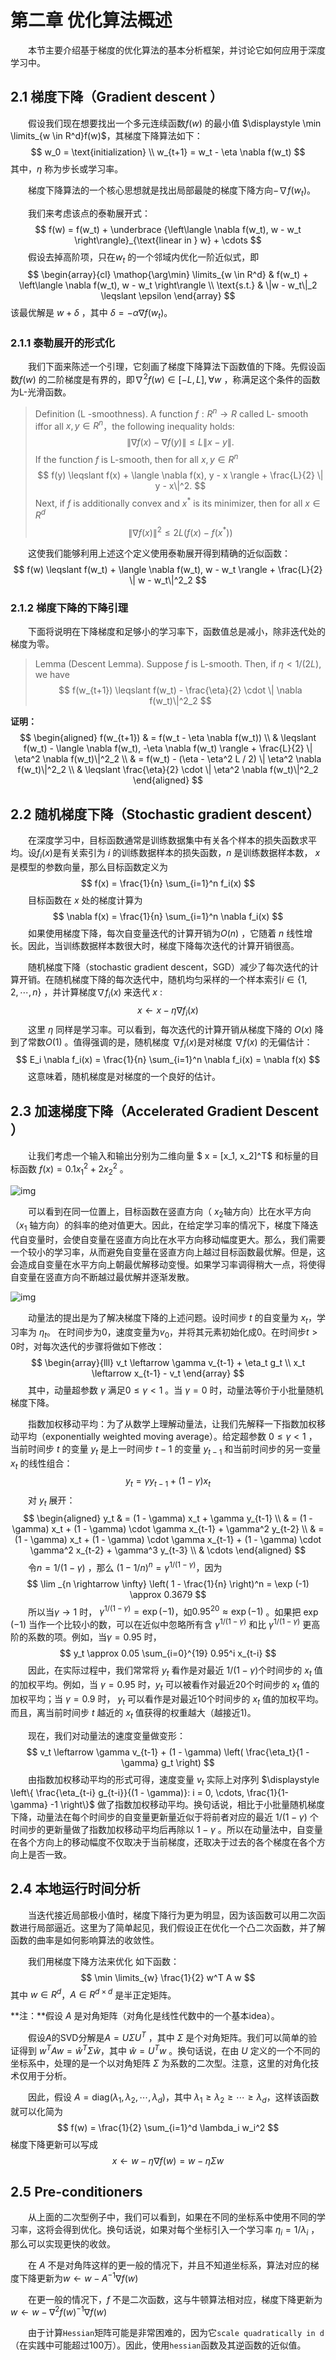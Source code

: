 # 第二章 优化算法概述

&emsp;&emsp;本节主要介绍基于梯度的优化算法的基本分析框架，并讨论它如何应用于深度学习中。

## 2.1 梯度下降（Gradient descent ）

&emsp;&emsp;假设我们现在想要找出一个多元连续函数$f(w)$ 的最小值 $\displaystyle \min \limits_{w \in R^d}f(w)$，其梯度下降算法如下：
$$
w_0 = \text{initialization} \\
w_{t+1} = w_t - \eta \nabla f(w_t)
$$
其中，$\eta$ 称为步长或学习率。

&emsp;&emsp;梯度下降算法的一个核心思想就是找出局部最陡的梯度下降方向$-\nabla f(w_t)$。

&emsp;&emsp;我们来考虑该点的泰勒展开式：
$$
f(w) = f(w_t) + \underbrace {\left\langle \nabla f(w_t), w - w_t \right\rangle}_{\text{linear in } w} + \cdots
$$
 &emsp;&emsp;假设去掉高阶项，只在$w_t$  的一个邻域内优化一阶近似式，即
$$
\begin{array}{cl}
\mathop{\arg\min} \limits_{w \in R^d} &  f(w_t) + \left\langle \nabla f(w_t), w - w_t \right\rangle \\
\text{s.t.} & \|w - w_t\|_2 \leqslant \epsilon
\end{array}
$$
该最优解是 $w + \delta$ ，其中 $\delta = -\alpha \nabla f(w_t)$。

### 2.1.1 泰勒展开的形式化

&emsp;&emsp;我们下面来陈述一个引理，它刻画了梯度下降算法下函数值的下降。先假设函数$f(w)$ 的二阶梯度是有界的，即$\nabla^2 f(w) \in [-L, L], \forall w$ ，称满足这个条件的函数为L-光滑函数。

> Definition (L -smoothness). A function $f: R^n \rightarrow R$ called L- smooth iffor all $x, y \in R^n$，the following inequality holds:
> $$
> \|\nabla f(x) - \nabla f(y)\| \leqslant L \|x - y \|.
> $$
> If the function $f$ is L-smooth, then for all $x, y \in R^n$
> $$
> f(y) \leqslant f(x) + \langle \nabla f(x), y - x \rangle + \frac{L}{2} \| y - x\|^2.
> $$
> Next, if $f$ is additionally convex and $x^*$ is its minimizer, then for all $x \in R^d$
> $$
> \| \nabla f(x)\|^2 \leqslant 2L (f(x) - f(x^*))
> $$

&emsp;&emsp;这使我们能够利用上述这个定义使用泰勒展开得到精确的近似函数：
$$
f(w) \leqslant f(w_t) + \langle \nabla f(w_t), w - w_t \rangle + \frac{L}{2} \| w - w_t\|^2_2
$$

### 2.1.2 梯度下降的下降引理

&emsp;&emsp;下面将说明在下降梯度和足够小的学习率下，函数值总是减小，除非迭代处的梯度为零。

> Lemma (Descent Lemma). Suppose $f$ is L-smooth. Then, if $\eta < 1/(2L)$, we have 
> $$
> f(w_{t+1}) \leqslant f(w_t) - \frac{\eta}{2} \cdot \| \nabla f(w_t)\|^2_2
> $$

**证明：**
$$
\begin{aligned}
f(w_{t+1}) 
& = f(w_t - \eta \nabla f(w_t)) \\
& \leqslant f(w_t) - \langle \nabla f(w_t), -\eta \nabla f(w_t) \rangle + \frac{L}{2} \| \eta^2 \nabla f(w_t)\|^2_2 \\
& = f(w_t) - (\eta - \eta^2 L / 2) \| \eta^2 \nabla f(w_t)\|^2_2 \\
& \leqslant \frac{\eta}{2} \cdot \| \eta^2 \nabla f(w_t)\|^2_2
\end{aligned}
$$

## 2.2 随机梯度下降（Stochastic gradient descent）

&emsp;&emsp;在深度学习中，目标函数通常是训练数据集中有关各个样本的损失函数求平均。设$f_i(x)$是有关索引为 $i$ 的训练数据样本的损失函数，$n$ 是训练数据样本数， $x$ 是模型的参数向量，那么目标函数定义为
$$
f(x) = \frac{1}{n} \sum_{i=1}^n f_i(x)
$$
&emsp;&emsp;目标函数在 $x$ 处的梯度计算为
$$
\nabla f(x) = \frac{1}{n} \sum_{i=1}^n \nabla f_i(x)
$$
&emsp;&emsp;如果使用梯度下降，每次自变量迭代的计算开销为$O(n)$ ，它随着 $n$ 线性增长。因此，当训练数据样本数很大时，梯度下降每次迭代的计算开销很高。

&emsp;&emsp;随机梯度下降（stochastic gradient descent，SGD）减少了每次迭代的计算开销。在随机梯度下降的每次迭代中，随机均匀采样的一个样本索引$i \in \{1,2, \cdots, n\}$ ，并计算梯度$\nabla f_i(x)$  来迭代 $x$ :
$$
x \leftarrow x - \eta \nabla f_i(x)   
$$
&emsp;&emsp;这里 $\eta$ 同样是学习率。可以看到，每次迭代的计算开销从梯度下降的 $O(x)$  降到了常数$O(1)$ 。值得强调的是，随机梯度 $\nabla f_i(x)$是对梯度 $\nabla f(x)$  的无偏估计：
$$
E_i \nabla f_i(x) = \frac{1}{n} \sum_{i=1}^n \nabla f_i(x) = \nabla f(x)
$$
&emsp;&emsp;这意味着，随机梯度是对梯度的一个良好的估计。

## 2.3 加速梯度下降（Accelerated Gradient Descent ）

&emsp;&emsp;让我们考虑一个输入和输出分别为二维向量 $ x = [x_1, x_2]^T$ 和标量的目标函数 $f(x) = 0.1 x_1^2 + 2 x_2^2$ 。

![img](./images/ch02/01.jpg)

&emsp;&emsp;可以看到在同一位置上，目标函数在竖直方向（ $x_2$轴方向）比在水平方向（$x_1$ 轴方向）的斜率的绝对值更大。因此，在给定学习率的情况下，梯度下降迭代自变量时，会使自变量在竖直方向比在水平方向移动幅度更大。那么，我们需要一个较小的学习率，从而避免自变量在竖直方向上越过目标函数最优解。但是，这会造成自变量在水平方向上朝最优解移动变慢。如果学习率调得稍大一点，将使得自变量在竖直方向不断越过最优解并逐渐发散。

![img](./images/ch02/02.jpg)

&emsp;&emsp;动量法的提出是为了解决梯度下降的上述问题。设时间步 $t$ 的自变量为 $x_t$，学习率为 $\eta_t$。 在时间步为0，速度变量为$v_0$，并将其元素初始化成0。在时间步$t > 0$时，对每次迭代的步骤将做如下修改：
$$
\begin{array}{lll}
v_t \leftarrow \gamma v_{t-1} + \eta_t g_t \\
x_t \leftarrow x_{t-1} - v_t
\end{array}
$$
&emsp;&emsp;其中，动量超参数 $\gamma$  满足$0 \leqslant \gamma < 1$ 。当 $\gamma = 0$ 时，动量法等价于小批量随机梯度下降。

&emsp;&emsp;指数加权移动平均：为了从数学上理解动量法，让我们先解释一下指数加权移动平均（exponentially weighted moving average）。给定超参数 $0 \leqslant \gamma < 1$ ，当前时间步 $t$ 的变量 $y_t$ 是上一时间步 $t-1$ 的变量 $y_{t-1}$ 和当前时间步的另一变量 $x_t$ 的线性组合：
$$
y_t = \gamma y_{t-1} + (1 - \gamma) x_t
$$
&emsp;&emsp;对 $y_t$ 展开：
$$
\begin{aligned}
y_t
& = (1 - \gamma) x_t + \gamma y_{t-1} \\
& = (1 - \gamma) x_t + (1 - \gamma) \cdot \gamma x_{t-1} + \gamma^2 y_{t-2} \\
& = (1 - \gamma) x_t + (1 - \gamma) \cdot \gamma x_{t-1} + (1 - \gamma) \cdot \gamma^2 x_{t-2} + \gamma^3 y_{t-3} \\
& \cdots
\end{aligned}
$$
&emsp;&emsp;令$n = 1/(1 - \gamma)$ ，那么 $(1 - 1/n)^n = \gamma^{1/(1 - \gamma)}$，因为
$$
\lim _{n \rightarrow \infty} \left( 1 - \frac{1}{n} \right)^n = \exp (-1) \approx 0.3679
$$
&emsp;&emsp;所以当$\gamma \rightarrow 1$  时， $\gamma^{1/ (1 - \gamma)} = \exp(-1)$，如$0.95^{20} \approx \exp(-1)$ 。如果把 $\exp(-1)$ 当作一个比较小的数，可以在近似中忽略所有含 $\gamma^{1 / (1 - \gamma)}$ 和比 $\gamma ^ {1 / (1 - \gamma)}$ 更高阶的系数的项。例如，当$\gamma = 0.95$ 时，
$$
y_t \approx 0.05 \sum_{i=0}^{19} 0.95^i x_{t-i}
$$
&emsp;&emsp;因此，在实际过程中，我们常常将 $y_t$ 看作是对最近 $1 / (1 - \gamma)$个时间步的 $x_t$ 值的加权平均。例如，当 $\gamma = 0.95$ 时，$y_t$ 可以被看作对最近20个时间步的 $x_t$ 值的加权平均；当 $\gamma = 0.9$ 时， $y_t$ 可以看作是对最近10个时间步的 $x_t$ 值的加权平均。而且，离当前时间步 $t$ 越近的 $x_t$ 值获得的权重越大（越接近1)。

&emsp;&emsp;现在，我们对动量法的速度变量做变形：
$$
v_t \leftarrow \gamma v_{t-1} + (1 - \gamma) \left( \frac{\eta_t}{1 - \gamma} g_t \right)
$$
&emsp;&emsp;由指数加权移动平均的形式可得，速度变量 $v_t$  实际上对序列 $\displaystyle \left\{ \frac{\eta_{t-i} g_{t-i}}{(1 - \gamma)}: i = 0, \cdots, \frac{1}{1-\gamma} -1 \right\}$ 做了指数加权移动平均。换句话说，相比于小批量随机梯度下降，动量法在每个时间步的自变量更新量近似于将前者对应的最近 $1 / (1 - \gamma)$ 个时间步的更新量做了指数加权移动平均后再除以 $1 - \gamma$ 。所以在动量法中，自变量在各个方向上的移动幅度不仅取决于当前梯度，还取决于过去的各个梯度在各个方向上是否一致。

## 2.4 本地运行时间分析

&emsp;&emsp;当迭代接近局部极小值时，梯度下降行为更为明显，因为该函数可以用二次函数进行局部逼近。这里为了简单起见，我们假设正在优化一个凸二次函数，并了解函数的曲率是如何影响算法的收敛性。

&emsp;&emsp;我们用梯度下降方法来优化 如下函数：
$$
\min \limits_{w} \frac{1}{2} w^T A w
$$
其中 $w \in R^d$，$A \in R^{d \times d}$ 是半正定矩阵。

**注：**假设 $A$ 是对角矩阵（对角化是线性代数中的一个基本idea）。

&emsp;&emsp;假设$A$的SVD分解是$A = U \Sigma U^T$ ，其中 $\Sigma$ 是个对角矩阵。我们可以简单的验证得到 $w^T A w = \hat{w}^T \Sigma \hat{w}$，其中 $\hat{w} = U^T w$ 。换句话说，在由 $U$ 定义的一个不同的坐标系中，处理的是一个以对角矩阵 $\Sigma$ 为系数的二次型。注意，这里的对角化技术仅用于分析。

&emsp;&emsp;因此，假设 $A = \text{diag} (\lambda_1, \lambda_2, \cdots, \lambda_d)$，其中 $\lambda_1 \geqslant \lambda_2 \geqslant \cdots \geqslant \lambda_d$，这样该函数就可以化简为 
$$
f(w) = \frac{1}{2} \sum_{i=1}^d \lambda_i w_i^2
$$
梯度下降更新可以写成 
$$
x \leftarrow w - \eta \nabla f(w) = w - \eta \Sigma w
$$

## 2.5 Pre-conditioners

&emsp;&emsp;从上面的二次型例子中，我们可以看到，如果在不同的坐标系中使用不同的学习率，这将会得到优化。换句话说，如果对每个坐标引入一个学习率 $\eta_i = 1/\lambda_i$ ，那么可以实现更快的收敛。

&emsp;&emsp;在 $A$ 不是对角阵这样的更一般的情况下，并且不知道坐标系，算法对应的梯度下降更新为$w \leftarrow w - A^{-1} \nabla f(w)$

&emsp;&emsp;在更一般的情况下，$f$ 不是二次函数，这与牛顿算法相对应，梯度下降更新为$w \leftarrow w - \nabla^2 f(w)^{-1} \nabla f(w)$  

&emsp;&emsp;由于计算`Hessian`矩阵可能是非常困难的，因为它`scale quadratically in d`（在实践中可能超过100万）。因此，使用`hessian`函数及其逆函数的近似值。